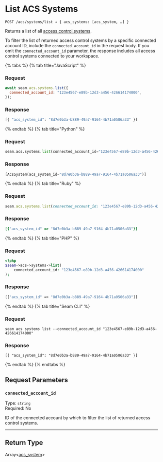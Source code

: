 # List ACS Systems

```
POST /acs/systems/list ⇒ { acs_systems: [acs_system, …] }
```

Returns a list of all [access control systems](https://docs.seam.co/latest/capability-guides/access-systems).

To filter the list of returned access control systems by a specific connected account ID, include the 
`connected_account_id` in the request body. If you omit the `connected_account_id` parameter, the 
response includes all access control systems connected to your workspace.

{% tabs %}
{% tab title="JavaScript" %}
### Request
```javascript
await seam.acs.systems.list({
  connected_account_id: "123e4567-e89b-12d3-a456-426614174000",
});
```

### Response
```javascript
[{ "acs_system_id": "8d7e0b3a-b889-49a7-9164-4b71a0506a33" }]
```
{% endtab %}
{% tab title="Python" %}
### Request
```python
seam.acs.systems.list(connected_account_id="123e4567-e89b-12d3-a456-426614174000")
```

### Response
```python
[AcsSystem(acs_system_id="8d7e0b3a-b889-49a7-9164-4b71a0506a33")]
```
{% endtab %}
{% tab title="Ruby" %}
### Request
```ruby
seam.acs.systems.list(connected_account_id: "123e4567-e89b-12d3-a456-426614174000")
```

### Response
```ruby
[{"acs_system_id" => "8d7e0b3a-b889-49a7-9164-4b71a0506a33"}]
```
{% endtab %}
{% tab title="PHP" %}
### Request
```php
<?php
$seam->acs->systems->list(
    connected_account_id: "123e4567-e89b-12d3-a456-426614174000"
);
```

### Response
```php
[["acs_system_id" => "8d7e0b3a-b889-49a7-9164-4b71a0506a33"]]
```
{% endtab %}
{% tab title="Seam CLI" %}
### Request
```seam_cli
seam acs systems list --connected_account_id "123e4567-e89b-12d3-a456-426614174000"
```

### Response
```seam_cli
[{ "acs_system_id": "8d7e0b3a-b889-49a7-9164-4b71a0506a33" }]
```
{% endtab %}
{% endtabs %}

## Request Parameters

### `connected_account_id`

Type: `string`\
Required: No

ID of the connected account by which to filter the list of returned access control systems.

***

## Return Type

Array<[acs\_system](./)>
